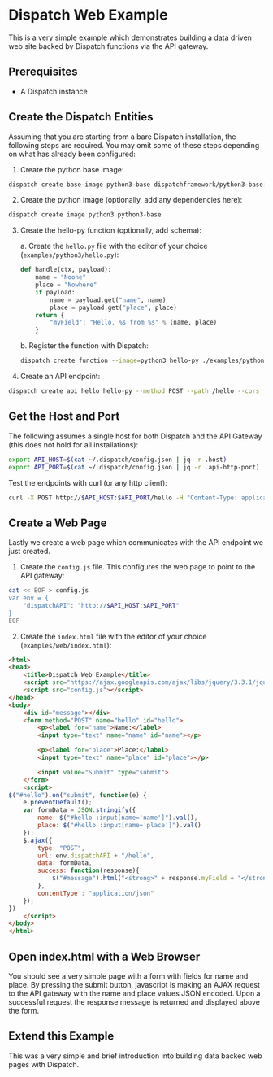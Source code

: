 # Dispatch Web Example

This is a very simple example which demonstrates building a data driven web
site backed by Dispatch functions via the API gateway.

## Prerequisites

* A Dispatch instance

## Create the Dispatch Entities

Assuming that you are starting from a bare Dispatch installation, the following
steps are required.  You may omit some of these steps depending on what has
already been configured:

1. Create the python base image:

```bash
dispatch create base-image python3-base dispatchframework/python3-base:0.0.8 --language python3
```

2. Create the python image (optionally, add any dependencies here):

```bash
dispatch create image python3 python3-base
```

3. Create the hello-py function (optionally, add schema):

    a. Create the `hello.py` file with the editor of your choice (`examples/python3/hello.py`):

    ```python
    def handle(ctx, payload):
        name = "Noone"
        place = "Nowhere"
        if payload:
            name = payload.get("name", name)
            place = payload.get("place", place)
        return {
            "myField": "Hello, %s from %s" % (name, place)
        }
    ```
    b. Register the function with Dispatch:

    ```bash
    dispatch create function --image=python3 hello-py ./examples/python3 --handler=hello.handle
    ```

4. Create an API endpoint:

```bash
dispatch create api hello hello-py --method POST --path /hello --cors
```

## Get the Host and Port

The following assumes a single host for both Dispatch and the API Gateway (this
does not hold for all installations):

```bash
export API_HOST=$(cat ~/.dispatch/config.json | jq -r .host)
export API_PORT=$(cat ~/.dispatch/config.json | jq -r .api-http-port)
```

Test the endpoints with curl (or any http client):

```bash
curl -X POST http://$API_HOST:$API_PORT/hello -H "Content-Type: application/json" -d '{"name": "Jon", "place": "Winterfell"}'
```

## Create a Web Page

Lastly we create a web page which communicates with the API endpoint we just created.

1. Create the `config.js` file. This configures the web page to point to the API gateway:

```bash
cat << EOF > config.js
var env = {
    "dispatchAPI": "http://$API_HOST:$API_PORT"
}
EOF
```

2. Create the `index.html` file with the editor of your choice (`examples/web/index.html`):

```html
<html>
<head>
    <title>Dispatch Web Example</title>
    <script src="https://ajax.googleapis.com/ajax/libs/jquery/3.3.1/jquery.min.js"></script>
    <script src="config.js"></script>
</head>
<body>
    <div id="message"></div>
    <form method="POST" name="hello" id="hello">
        <p><label for="name">Name:</label>
        <input type="text" name="name" id="name"></p>

        <p><label for="place">Place:</label>
        <input type="text" name="place" id="place"></p>

        <input value="Submit" type="submit">
    </form>
    <script>
$("#hello").on("submit", function(e) {
    e.preventDefault();
    var formData = JSON.stringify({
        name: $("#hello :input[name='name']").val(),
        place: $("#hello :input[name='place']").val()
    });
    $.ajax({
        type: "POST",
        url: env.dispatchAPI + "/hello",
        data: formData,
        success: function(response){
            $("#message").html("<strong>" + response.myField + "</strong>");
        },
        contentType : "application/json"
    });
})
    </script>
</body>
</html>
```

## Open index.html with a Web Browser

You should see a very simple page with a form with fields for name and place. By
pressing the submit button, javascript is making an AJAX request to the API
gateway with the name and place values JSON encoded. Upon a successful request
the response message is returned and displayed above the form.

## Extend this Example

This was a very simple and brief introduction into building data backed web pages
with Dispatch.
